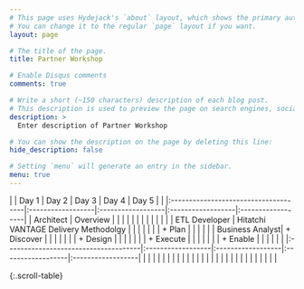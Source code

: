 ```yaml
---
# This page uses Hydejack's `about` layout, which shows the primary author's picture and about text at the top.
# You can change it to the regular `page` layout if you want.
layout: page

# The title of the page.
title: Partner Workshop

# Enable Disqus comments
comments: true

# Write a short (~150 characters) description of each blog post.
# This description is used to preview the page on search engines, social media, etc.
description: >
  Enter description of Partner Workshop

# You can show the description on the page by deleting this line:
hide_description: false

# Setting `menu` will generate an entry in the sidebar.
menu: true
---
```



|                 | Day 1                                | Day 2             | Day 3             | Day 4             | Day 5             |
|                 |:-------------------------------------|:------------------|:------------------|:------------------|:------------------|
| Architect       | Overview                             |                   |                   |                   |                   |
|                 |                                      |                   |                   |                   |                   |
| ETL Developer   | Hitatchi VANTAGE Delivery Methodolgy |                   |                   |                   |                   |
|                 |    + Plan                            |                   |                   |                   |                   |
| Business Analyst|    + Discover                        |                   |                   |                   |                   |
|                 |    + Design                          |                   |                   |                   |                   |
|                 |    + Execute                         |                   |                   |                   |                   |
|                 |    + Enable                          |                   |                   |                   |                   |
|                 |:-------------------------------------|:------------------|:------------------|:------------------|:------------------|
|                 |                                      |                   |                   |                   |                   |
|                 |                                      |                   |                   |                   |                   |
|                 |                                      |                   |                   |                   |                   |
|                 |                                      |                   |                   |                   |                   |

{:.scroll-table}
